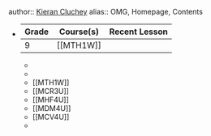 author::  [Kieran Cluchey](https://k.cluchey.ca)
alias:: OMG, Homepage, Contents

- | Grade | Course(s) | Recent Lesson |
  | ------ | ------ | ------ |
  | 9 | [[MTH1W]] |   |
	-
	-
	- [[MTH1W]]
	- [[MCR3U]]
	- [[MHF4U]]
	- [[MDM4U]]
	- [[MCV4U]]
	-